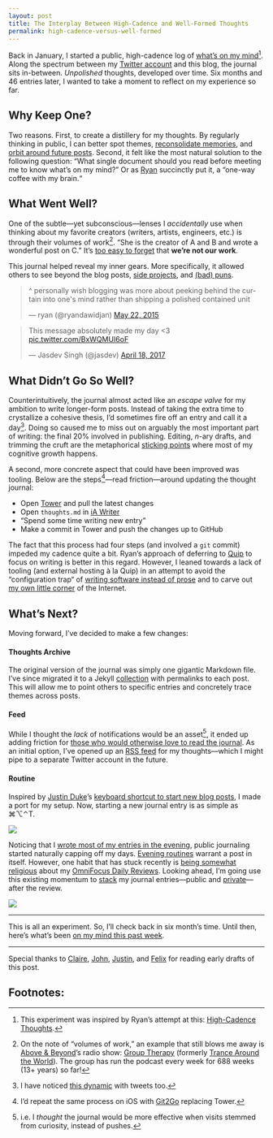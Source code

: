 ```yaml
---
layout: post
title: The Interplay Between High-Cadence and Well-Formed Thoughts
permalink: high-cadence-versus-well-formed
---
```


Back in January, I started a public, high-cadence log of [what’s on my mind](/thoughts)[^1]. Along the spectrum between my [Twitter account](http://twitter.com/jasdev) and this blog, the journal sits in-between. _Unpolished_ thoughts, developed over time. Six months and 46 entries later, I wanted to take a moment to reflect on my experience so far.

## Why Keep One?

Two reasons. First, to create a distillery for my thoughts. By regularly thinking in public, I can better spot themes, [reconsolidate memories](/memory-reconsolidation), and [orbit around future posts](/thoughts/2017-1-7). Second, it felt like the most natural solution to the following question: “What single document should you read before meeting me to know what’s on my mind?” Or as [Ryan](http://twitter.com/ryandawidjan) succinctly put it, a “one-way coffee with my brain.“

## What Went Well?

One of the subtle—yet subconscious—lenses I _accidentally_ use when thinking about my favorite creators (writers, artists, engineers, etc.) is through their volumes of work[^2]. “She is the creator of A and B and wrote a wonderful post on C.” It’s [too easy to forget](/value-of-conferences#humanizing-heroes) that __we’re not our work__.

This journal helped reveal my inner gears. More specifically, it allowed others to see beyond the blog posts, [side projects](https://twitter.com/parrots/status/779014268905816064), and [(bad) puns](https://twitter.com/jasdev/status/791701214664790016).

<blockquote class="twitter-tweet" data-conversation="none" data-lang="en"><p lang="en" dir="ltr">^ personally wish blogging was more about peeking behind the curtain into one&#39;s mind rather than shipping a polished contained unit</p>&mdash; ryan (@ryandawidjan) <a href="https://twitter.com/ryandawidjan/status/601601021471825920">May 22, 2015</a></blockquote> <script async src="//platform.twitter.com/widgets.js" charset="utf-8"></script>

<blockquote class="twitter-tweet" data-lang="en"><p lang="en" dir="ltr">This message absolutely made my day &lt;3 <a href="https://t.co/BxWQMUI6oF">pic.twitter.com/BxWQMUI6oF</a></p>&mdash; Jasdev Singh (@jasdev) <a href="https://twitter.com/jasdev/status/854301253714759681">April 18, 2017</a></blockquote>

## What Didn’t Go So Well?

Counterintuitively, the journal almost acted like an _escape valve_ for my ambition to write longer-form posts. Instead of taking the extra time to crystallize a cohesive thesis, I’d sometimes fire off an entry and call it a day[^3]. Doing so caused me to miss out on arguably the most important part of writing: the final 20% involved in publishing. Editing, _n_-ary drafts, and trimming the cruft are the metaphorical [sticking points](https://www.ncbi.nlm.nih.gov/pmc/articles/PMC4887540/) where most of my cognitive growth happens.

A second, more concrete aspect that could have been improved was tooling. Below are the steps[^4]—read friction—around updating the thought journal:

- Open [Tower](https://www.git-tower.com) and pull the latest changes
- Open `thoughts.md` in [iA Writer](https://twitter.com/jasdev/status/882070849389555714)
- “Spend some time writing new entry”
- Make a commit in Tower and push the changes up to GitHub

The fact that this process had four steps (and involved a `git` commit) impeded my cadence quite a bit. Ryan’s approach of deferring to [Quip](http://quip.com/jgBUALiGBjwp) to focus on writing is better in this regard. However, I leaned towards a lack of tooling (and external hosting à la Quip) in an attempt to avoid the “configuration trap“ of [writing software instead of prose](http://jxf.me/entries/in-the-beginning/) and to carve out [my own little corner](http://blog.semilshah.com/2016/04/30/medium-rare/) of the Internet.

## What’s Next?

Moving forward, I’ve decided to make a few changes:

#### Thoughts Archive

The original version of the journal was simply one gigantic Markdown file. I’ve since migrated it to a Jekyll [collection](/thoughts) with permalinks to each post. This will allow me to point others to specific entries and concretely trace themes across posts.

#### Feed

While I thought the _lack_ of notifications would be an asset[^5], it ended up adding friction for [those who would otherwise love to read the journal](https://twitter.com/wahoo/status/854365871443107840). As an initial option, I’ve opened up an [RSS feed](/thoughts.xml) for my thoughts—which I might pipe to a separate Twitter account in the future.

#### Routine

Inspired by [Justin Duke](https://twitter.com/justinmduke)’s [keyboard shortcut to start new blog posts](https://twitter.com/justinmduke/status/882434291258376193), I made a port for my setup. Now, starting a new journal entry is as simple as ⌘⌥⌃T.

![](/public/images/thoughts_workflow.png)

Noticing that I [wrote most of my entries in the evening](https://github.com/Jasdev/jasdev.github.io/graphs/punch-card), public journaling started naturally capping off my days. [Evening routines](https://twitter.com/jasdev/status/780141465917947904) warrant a post in itself. However, one habit that has stuck recently is [being somewhat religious](https://twitter.com/jasdev/status/877709265070284801) about my [OmniFocus Daily Reviews](http://irace.me/gtd#review-everything-every-week). Looking ahead, I’m going use this existing momentum to [stack](http://jamesclear.com/habit-stacking) my journal entries—public and [private](/small-moments)—after the review.

![](/public/images/daily_review.png)

---

This is all an experiment. So, I’ll check back in six month’s time. Until then, here’s what’s been [on my mind this past week](/thoughts/2017-7-25).

---

Special thanks to [Claire](https://twitter.com/_eeclaire), [John](https://twitter.com/jxxf), [Justin](https://twitter.com/justinmduke), and [Felix](https://twitter.com/krausefx) for reading early drafts of this post.

## Footnotes:

[^1]: This experiment was inspired by Ryan’s attempt at this: [High-Cadence Thoughts](http://quip.com/jgBUALiGBjwp).

[^2]: On the note of “volumes of work,” an example that still blows me away is [Above & Beyond](https://twitter.com/aboveandbeyond)’s radio show: [Group Therapy](https://itunes.apple.com/us/podcast/above-beyond-group-therapy/id286889904?mt=2) (formerly [Trance Around the World](https://itunes.apple.com/us/podcast/above-beyond-trance-around-the-world/id993499023?mt=2)). The group has run the podcast every week for 688 weeks (13+ years) so far!

[^3]: I have noticed [this dynamic](https://twitter.com/ryandawidjan/status/739490348553150464) with tweets too.

[^4]: I’d repeat the same process on iOS with [Git2Go](https://git2go.com) replacing Tower.

[^5]: i.e. I _thought_ the journal would be more effective when visits stemmed from curiosity, instead of pushes.
